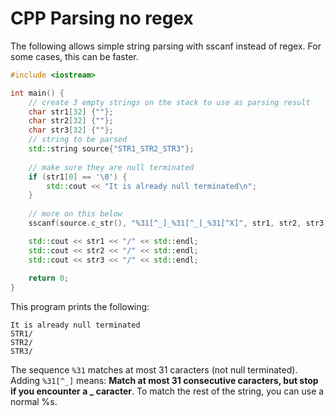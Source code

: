 # CPP Parsing no regex

The following allows simple string parsing with sscanf instead of regex. For some cases, this can be faster.
```cpp
#include <iostream>

int main() {
    // create 3 empty strings on the stack to use as parsing result
    char str1[32] {""};
    char str2[32] {""};
    char str3[32] {""};
    // string to be parsed
    std::string source{"STR1_STR2_STR3"};
    
    // make sure they are null terminated
    if (str1[0] == '\0') {
        std::cout << "It is already null terminated\n";
    }
    
    // more on this below
    sscanf(source.c_str(), "%31[^_]_%31[^_]_%31[^X]", str1, str2, str3);

    std::cout << str1 << "/" << std::endl;
    std::cout << str2 << "/" << std::endl;
    std::cout << str3 << "/" << std::endl;
    
    return 0;
}
```
This program prints the following:
```
It is already null terminated
STR1/
STR2/
STR3/
```
The sequence ```%31``` matches at most 31 caracters (not null terminated). Adding ```%31[^_]``` means: **Match at most 31 consecutive caracters, but stop if you encounter a 
_ caracter**.
To match the rest of the string, you can use a normal %s.
